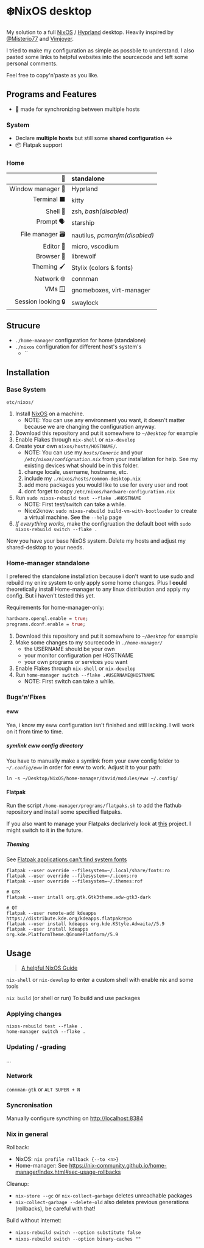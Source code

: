 # ❄️NixOS desktop

My solution to a full [NixOS](https://nixos.org/) / [Hyprland](https://hyprland.org/) desktop. Heavily inspired by [@Misterio77](https://github.com/Misterio77/nix-config) and [Vimjoyer](https://www.youtube.com/@vimjoyer).

I tried to make my configuration as simple as possbile to understand. I also pasted some links to helpful websites into the sourcecode and left some personal comments.

Feel free to copy'n'paste as you like.

## Programs and Features

-   🔄 made for synchronizing between multiple hosts

### System

-   Declare **multiple hosts** but still some **shared configuration** ↔️
-   📦 Flatpak support

### Home

|                 🧍 | standalone                    |
| -----------------: | :---------------------------- |
|  Window manager 🌿 | Hyprland                      |
|        Terminal ⬛ | kitty                         |
|           Shell 🐚 | zsh, _bash(disabled)_         |
|          Prompt 🗣️ | starship                      |
|    File manager 🗃️ | nautilus, _pcmanfm(disabled)_ |
|          Editor 📝 | micro, vscodium               |
|         Browser 🐺 | librewolf                     |
|         Theming 🖌️ | Stylix (colors & fonts)       |
|         Network 🌐 | connman                       |
|             VMs 🪟 | gnomeboxes, virt-manager      |
| Session looking 🔒 | swaylock                      |

## Strucure

- `./home-manager` configuration for home (standalone)
- `./nixos` configuration for different host's system's
    - ``

## Installation

### Base System

`etc/nixos/`

1. Install [NixOS](https://nixos.org/) on a machine.
    - NOTE: You can use any environment you want, it doesn't matter because we are changing the configuration anyway.
2. Download this repository and put it somewhere to _`~/Desktop`_ for example
3. Enable Flakes through `nix-shell` or `nix-develop`
4. Create your own `nixos/hosts/HOSTNAME/`.
    - NOTE: You can use my _`hosts/Generic`_ and your _`/etc/nixos/configruation.nix`_ from your installation for help. See my existing devices what should be in this folder.
    1. change locale, username, hostname, etc.
    2. include my `./nixos/hosts/common-desktop.nix`
    3. add more packages you would like to use for every user and root
    4. dont forget to copy `/etc/nixos/hardware-configuration.nix`
5. Run `sudo nixos-rebuild test --flake .#HOSTNAME`
    - NOTE: First test/switch can take a while.
    - Nice2know: `sudo nixos-rebuild build-vm-with-bootloader` to create a virtual machine. See the `--help` page
6. _If everything works,_ make the configruation the default boot with `sudo nixos-rebuild switch --flake .`

Now you have your base NixOS system. Delete my hosts and adjust my shared-desktop to your needs.

### Home-manager standalone

I prefered the standalone installation because i don't want to use sudo and rebuild my enire system to only apply some home changes. Plus I **could** theoretically install Home-manager to any linux distribution and apply my config. But i haven't tested this yet.

Requirements for home-manager-only:

```nix
hardware.opengl.enable = true;
programs.dconf.enable = true;
```

1. Download this repository and put it somewhere to _`~/Desktop`_ for example
2. Make some changes to my sourcecode in _`./home-manager/`_
    - the USERNAME should be your own
    - your monitor configuration per HOSTNAME
    - your own programs or services you want
3. Enable Flakes through `nix-shell` or `nix-develop`
4. Run `home-manager switch --flake .#USERNAME@HOSTNAME`
    - NOTE: First switch can take a while.

### Bugs'n'Fixes

#### eww

Yea, i know my eww configuration isn't finished and still lacking. I will work on it from time to time.

##### symlink eww config directory

You have to manually make a symlink from your eww config folder to _`~/.config/eww`_ in order for eww to work. Adjust it to your path:

```shell
ln -s ~/Desktop/NixOS/home-manager/david/modules/eww ~/.config/
```

#### Flatpak

Run the script `/home-manager/programs/flatpaks.sh` to add the flathub repository and install some specified flatpaks.

If you also want to manage your Flatpaks declarively look at [this](https://github.com/GermanBread/declarative-flatpak) project. I might switch to it in the future.

##### Theming

See [Flatpak applications can't find system fonts](https://nixos.wiki/wiki/Fonts#Flatpak_applications_can.27t_find_system_fonts)

```shell
flatpak --user override --filesystem=~/.local/share/fonts:ro
flatpak --user override --filesystem=~/.icons:ro
flatpak --user override --filesystem=~/.themes:rof

# GTK
flatpak --user intall org.gtk.Gtk3theme.adw-gtk3-dark

# QT
flatpak --user remote-add kdeapps https://distribute.kde.org/kdeapps.flatpakrepo
flatpak --user install kdeapps org.kde.KStyle.Adwaita//5.9
flatpak --user install kdeapps org.kde.PlatformTheme.QGnomePlatform//5.9
```

## Usage

> [A helpful NixOS Guide](https://github.com/mikeroyal/NixOS-Guide#table-of-contents)

`nix-shell` or `nix-develop` to enter a custom shell with enable nix and some tools

`nix build` (or shell or run) To build and use packages

### Applying changes

```
nixos-rebuild test --flake .
home-manager switch --flake .
```

### Updating / -grading

...

### Network

`connman-gtk` or `ALT SUPER + N`

### Syncronisation

Manually configure syncthing on <http://localhost:8384>

### Nix in general

Rollback:

-   NixOS: `nix profile rollback {--to <n>}`
-   Home-manager: See <https://nix-community.github.io/home-manager/index.html#sec-usage-rollbacks>

Cleanup:

-   `nix-store --gc` or `nix-collect-garbage` deletes unreachable packages
-   `nix-collect-garbage --delete-old` also deletes previous generations (rollbacks), be careful with that!

Build without internet:

-   `nixos-rebuild switch --option substitute false`
-   `nixos-rebuild switch --option binary-caches ""`
